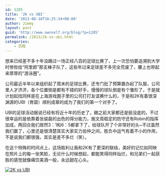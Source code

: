 ```yaml
---
id: 1285
title: '2K vs UBI'
date: '2013-08-18T16:25:34+08:00'
author: Jimmy
layout: post
guid: 'http://www.ownself.org/blog/?p=1285'
permalink: /2013/2k-vs-ubi.html
categories:
    - 历程
---
```


想来已经差不多十年没踢过一场正经八百的足球比赛了，上一次恐怕要追溯到大学时惨败给“阿里郎”那支棒子队了，这些年过来足球差不多完全荒废了，腰上也带起来厚厚的“游泳圈”。

公司最近半年以来组织起了周末的足球比赛，还专门批了预算置办起了队服，公司里人才济济，各个位置倒是都有不错的好手，慢慢的球队倒是有个雏形了，于是就计划起找同样是在上海游戏圈子里的公司打打友谊赛什么的，于是和2K有着很深渊源的UBI（育碧）顺利成章的成为了我们的第一个对手了。

UBI的足球活动据说已经有将近十年的历史了，踢之前大家都还是挺没底的，不过很幸运的是依靠着张骏磊的出色的得分能力，施文周稳定的防守还有Robin的指挥加成，两回合我们居然3：1和6：5都拿下了，给球队开了个非常好的头~不过虽然我们赢了，心里还是很清楚其实大家实力伯仲之间，胜负中运气有着不小的作用，不是说我们都很强，其实是差不多烂（笑）。

在这个特殊的时间点上，这场胜利让我和2K有了更深的联结，美好的记忆如同映在照片上的每一张笑脸，无论什么时候想起，都能笑得同样灿烂，和兄弟们一起获胜的感觉就像痛饮美酒一般，永远甜在心头。

[![2K vs UBI](/wp-content/uploads/2013/08/2K-vs-UBI.png)](/wp-content/uploads/2013/08/2K-vs-UBI.png)